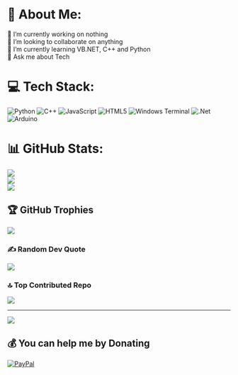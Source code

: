 # 💫 About Me:
🔭 I’m currently working on nothing<br>👯 I’m looking to collaborate on anything<br>🌱 I’m currently learning VB.NET, C++ and Python<br>💬 Ask me about Tech


# 💻 Tech Stack:
![Python](https://img.shields.io/badge/python-3670A0?style=for-the-badge&logo=python&logoColor=ffdd54) ![C++](https://img.shields.io/badge/c++-%2300599C.svg?style=for-the-badge&logo=c%2B%2B&logoColor=white) ![JavaScript](https://img.shields.io/badge/javascript-%23323330.svg?style=for-the-badge&logo=javascript&logoColor=%23F7DF1E) ![HTML5](https://img.shields.io/badge/html5-%23E34F26.svg?style=for-the-badge&logo=html5&logoColor=white) ![Windows Terminal](https://img.shields.io/badge/Windows%20Terminal-%234D4D4D.svg?style=for-the-badge&logo=windows-terminal&logoColor=white) ![.Net](https://img.shields.io/badge/.NET-5C2D91?style=for-the-badge&logo=.net&logoColor=white) ![Arduino](https://img.shields.io/badge/-Arduino-00979D?style=for-the-badge&logo=Arduino&logoColor=white)
# 📊 GitHub Stats:
![](https://github-readme-stats.vercel.app/api?username=Project-Sigma25&theme=shadow_green&hide_border=false&include_all_commits=true&count_private=true)<br/>
![](https://nirzak-streak-stats.vercel.app/?user=Project-Sigma25&theme=shadow_green&hide_border=false)<br/>
![](https://github-readme-stats.vercel.app/api/top-langs/?username=Project-Sigma25&theme=shadow_green&hide_border=false&include_all_commits=true&count_private=true&layout=compact)

## 🏆 GitHub Trophies
![](https://github-profile-trophy.vercel.app/?username=Project-Sigma25&theme=radical&no-frame=false&no-bg=true&margin-w=4)

### ✍️ Random Dev Quote
![](https://quotes-github-readme.vercel.app/api?type=horizontal&theme=radical)

### 🔝 Top Contributed Repo
![](https://github-contributor-stats.vercel.app/api?username=Project-Sigma25&limit=5&theme=shadow_green&combine_all_yearly_contributions=true)

---
[![](https://visitcount.itsvg.in/api?id=Project-Sigma25&icon=0&color=0)](https://visitcount.itsvg.in)

  ## 💰 You can help me by Donating
  [![PayPal](https://img.shields.io/badge/PayPal-00457C?style=for-the-badge&logo=paypal&logoColor=white)](https://paypal.me/abtumaini@gmail.com) 

  
<!-- Proudly created with GPRM ( https://gprm.itsvg.in ) -->
